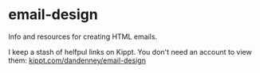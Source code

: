 email-design
============

Info and resources for creating HTML emails.

I keep a stash of helfpul links on Kippt. You don't need an account to view them: [kippt.com/dandenney/email-design](https://kippt.com/dandenney/email-design)
